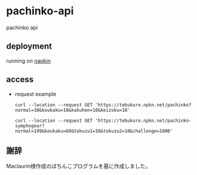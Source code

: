 # pachinko-api

pachinko api

## deployment

running on [napkin](https://www.napkin.io/)

## access

- request example  
  ``` shell
  curl --location --request GET 'https://tebukuro.npkn.net/pachinko?normal=10&koukaku=10&kakuhen=10&keizoku=10'
  ```
  ``` shell
  curl --location --request GET 'https://tebukuro.npkn.net/pachinko-symphogear?normal=199&koukaku=60&tokuzu1=10&tokuzu2=10&challenge=1000'
  ```
## 謝辞
Maclaurin様作成のぱちんこプログラムを基に作成しました。

